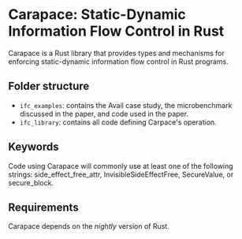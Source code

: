# Carapace: Static-Dynamic Information Flow Control in Rust
Carapace is a Rust library that provides types and mechanisms for enforcing static-dynamic information flow control in Rust programs.

## Folder structure
- `ifc_examples`: contains the Avail case study, the microbenchmark discussed in the paper, and code used in the paper.
- `ifc_library`: contains all code defining Carpace's operation.

## Keywords
Code using Carapace will commonly use at least one of the following strings: side_effect_free_attr, InvisibleSideEffectFree, SecureValue, or secure_block.

## Requirements
Carapace depends on the *nightly* version of Rust.